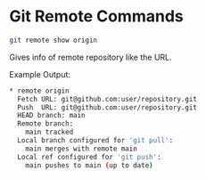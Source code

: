 # Git Remote Commands

```bash
git remote show origin
```

Gives info of remote repository like the URL.

Example Output:

```bash
* remote origin
  Fetch URL: git@github.com:user/repository.git
  Push  URL: git@github.com:user/repository.git
  HEAD branch: main
  Remote branch:
    main tracked
  Local branch configured for 'git pull':
    main merges with remote main
  Local ref configured for 'git push':
    main pushes to main (up to date)
```

